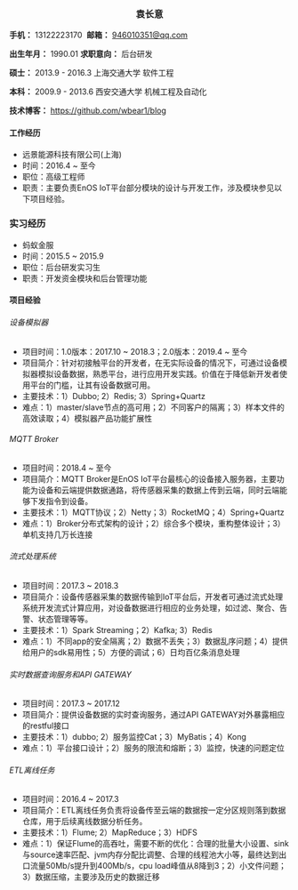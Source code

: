 <center><h3>袁长意</h3></center>

**手机：** 13122223170&nbsp;   **邮箱：** 946010351@qq.com

**出生年月：** 1990.01         **求职意向：** 后台研发

**硕士：** 2013.9 - 2016.3  上海交通大学  软件工程

**本科：** 2009.9 - 2013.6  西安交通大学  机械工程及自动化

**技术博客：** https://github.com/wbear1/blog

#### 工作经历
- 远景能源科技有限公司(上海)
- 时间：2016.4 ~ 至今
- 职位：高级工程师
- 职责：主要负责EnOS IoT平台部分模块的设计与开发工作，涉及模块参见以下项目经验。

### 实习经历
- 蚂蚁金服
- 时间：2015.5 ~ 2015.9
- 职位：后台研发实习生
- 职责：开发资金模块和后台管理功能

#### 项目经验

###### 设备模拟器

- 项目时间：1.0版本：2017.10 ~ 2018.3；2.0版本：2019.4 ~ 至今
- 项目简介：针对初接触平台的开发者，在无实际设备的情况下，可通过设备模拟器模拟设备数据，熟悉平台，进行应用开发实践。价值在于降低新开发者使用平台的门槛，让其有设备数据可用。
- 主要技术：1）Dubbo; 2）Redis; 3）Spring+Quartz
- 难点：1）master/slave节点的高可用；2）不同客户的隔离；3）样本文件的高效读取；4）模拟器产品功能扩展性

###### MQTT Broker

- 项目时间：2018.4 ~ 至今
- 项目简介：MQTT Broker是EnOS IoT平台最核心的设备接入服务器，主要功能为设备和云端提供数据通路，将传感器采集的数据上传到云端，同时云端能够下发指令到设备。
- 主要技术：1）MQTT协议；2）Netty；3）RocketMQ；4）Spring+Quartz
- 难点：1）Broker分布式架构的设计；2）综合多个模块，重构整体设计；3）单机支持几万长连接

###### 流式处理系统

- 项目时间：2017.3 ~ 2018.3
- 项目简介：设备传感器采集的数据传输到IoT平台后，开发者可通过流式处理系统开发流式计算应用，对设备数据进行相应的业务处理，如过滤、聚合、告警、状态管理等等。
- 主要技术：1）Spark Streaming；2）Kafka; 3）Redis
- 难点：1）不同app的安全隔离；2）数据不丢失；3）数据乱序问题；4）提供给用户的sdk易用性；5）方便的调试；6）日均百亿条消息处理

###### 实时数据查询服务和API GATEWAY

- 项目时间：2017.3 ~ 2017.12
- 项目简介：提供设备数据的实时查询服务，通过API GATEWAY对外暴露相应的restful接口
- 主要技术：1）dubbo; 2）服务监控Cat；3）MyBatis；4）Kong
- 难点：1）平台接口设计；2）服务的限流和熔断；3）监控，快速的问题定位

###### ETL离线任务

- 项目时间：2016.4 ~ 2017.3
- 项目简介：ETL离线任务负责将设备传至云端的数据按一定分区规则落到数据仓库，用于后续离线数据分析任务。
- 主要技术：1）Flume; 2）MapReduce；3）HDFS
- 难点：1）保证Flume的高吞吐，需要不断的优化：合理的批量大小设置、sink与source速率匹配、jvm内存分配比调整、合理的线程池大小等，最终达到出口流量50Mb/s提升到400Mb/s，cpu load峰值从8降到3；2）小文件问题；3）数据压缩，主要涉及历史的数据迁移


